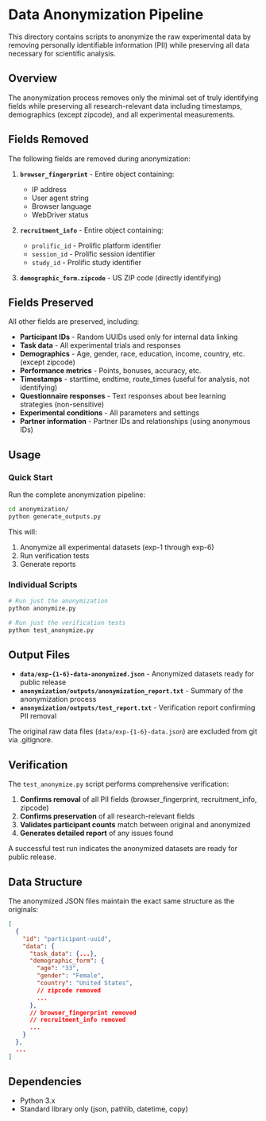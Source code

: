 # Data Anonymization Pipeline

This directory contains scripts to anonymize the raw experimental data by removing personally identifiable information (PII) while preserving all data necessary for scientific analysis.

## Overview

The anonymization process removes only the minimal set of truly identifying fields while preserving all research-relevant data including timestamps, demographics (except zipcode), and all experimental measurements.

## Fields Removed

The following fields are removed during anonymization:

1. **`browser_fingerprint`** - Entire object containing:
   - IP address
   - User agent string
   - Browser language
   - WebDriver status

2. **`recruitment_info`** - Entire object containing:
   - `prolific_id` - Prolific platform identifier
   - `session_id` - Prolific session identifier
   - `study_id` - Prolific study identifier

3. **`demographic_form.zipcode`** - US ZIP code (directly identifying)

## Fields Preserved

All other fields are preserved, including:

- **Participant IDs** - Random UUIDs used only for internal data linking
- **Task data** - All experimental trials and responses
- **Demographics** - Age, gender, race, education, income, country, etc. (except zipcode)
- **Performance metrics** - Points, bonuses, accuracy, etc.
- **Timestamps** - starttime, endtime, route_times (useful for analysis, not identifying)
- **Questionnaire responses** - Text responses about bee learning strategies (non-sensitive)
- **Experimental conditions** - All parameters and settings
- **Partner information** - Partner IDs and relationships (using anonymous IDs)

## Usage

### Quick Start

Run the complete anonymization pipeline:

```bash
cd anonymization/
python generate_outputs.py
```

This will:
1. Anonymize all experimental datasets (exp-1 through exp-6)
2. Run verification tests
3. Generate reports

### Individual Scripts

```bash
# Run just the anonymization
python anonymize.py

# Run just the verification tests
python test_anonymize.py
```

## Output Files

- **`data/exp-{1-6}-data-anonymized.json`** - Anonymized datasets ready for public release
- **`anonymization/outputs/anonymization_report.txt`** - Summary of the anonymization process
- **`anonymization/outputs/test_report.txt`** - Verification report confirming PII removal

The original raw data files (`data/exp-{1-6}-data.json`) are excluded from git via .gitignore.

## Verification

The `test_anonymize.py` script performs comprehensive verification:

1. **Confirms removal** of all PII fields (browser_fingerprint, recruitment_info, zipcode)
2. **Confirms preservation** of all research-relevant fields
3. **Validates participant counts** match between original and anonymized
4. **Generates detailed report** of any issues found

A successful test run indicates the anonymized datasets are ready for public release.

## Data Structure

The anonymized JSON files maintain the exact same structure as the originals:

```json
[
  {
    "id": "participant-uuid",
    "data": {
      "task_data": {...},
      "demographic_form": {
        "age": "33",
        "gender": "Female",
        "country": "United States",
        // zipcode removed
        ...
      },
      // browser_fingerprint removed
      // recruitment_info removed
      ...
    }
  },
  ...
]
```

## Dependencies

- Python 3.x
- Standard library only (json, pathlib, datetime, copy)
